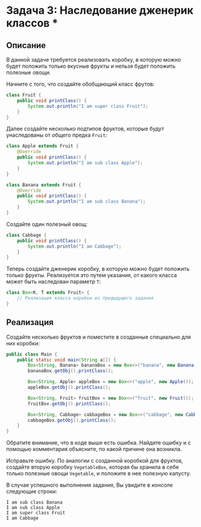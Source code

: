 # Задача 3: Наследование дженерик классов *

## Описание
В данной задаче требуется реализовать коробку, в которую можно будет положить только вкусные фрукты и нельзя будет положить полезные овощи.

Начните с того, что создайте обобщающий класс фрутов:
```java
class Fruit {
    public void printClass() {
        System.out.println("I am super class Fruit");
    }
}
```

Далее создайте несколько подтипов фруктов, которые будут унаследованы от общего предка `Fruit`:
```java
class Apple extends Fruit {
    @Override
    public void printClass() {
        System.out.println("I am sub class Apple");
    }
}

class Banana extends Fruit {
    @Override
    public void printClass() {
        System.out.println("I am sub class Banana");
    }
}
```

Создайте один полезный овощ:
```java
class Cabbage {
    public void printClass() {
        System.out.println("I am Cabbage");
    }
}
```

Теперь создайте дженерик коробку, в которую можно будет положить только фрукты. Реализуется это путем указания, от какого класса может быть наследован параметр `T`:
```java
class Box<K, T extends Fruit> {
    // Реализация класса коробки из предыдущего задания
}
```

## Реализация
Создайте несколько фруктов и поместите в созданные специально для них коробки:
```java
public class Main {
    public static void main(String a[]) {
        Box<String, Banana> bananaBox = new Box<>("banana", new Banana());
        bananaBox.getObj().printClass();

        Box<String, Apple> appleBox = new Box<>("apple", new Apple());
        appleBox.getObj().printClass();

        Box<String, Fruit> fruitBox = new Box<>("fruit", new Fruit());
        fruitBox.getObj().printClass();

        Box<String, Cabbage> cabbageBox = new Box<>("cabbage", new Cabbage());
        cabbageBox.getObj().printClass();
    }
}
```

Обратите внимание, что в коде выше есть ошибка. Найдите ошибку и с помощью комментария объясните, по какой причине она возникла.

Исправьте ошибку. По аналогии с созданной коробкой для фруктов, создайте вторую коробку `VegetableBox`, которая бы хранила в себе только полезные овощи `Vegetable`, и положите в нее полезную капусту.

В случае успешного выполнения задания, Вы увидите в консоле следующие строки:
```
I am sub class Banana
I am sub class Apple
I am super class Fruit
I am Cabbage
```
